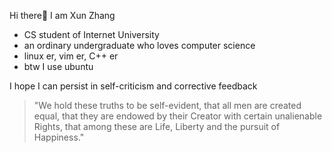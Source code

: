 Hi there👋
I am Xun Zhang 

- CS student of Internet University
- an ordinary undergraduate who loves computer science
- linux er, vim er, C++ er
- btw I use ubuntu

I hope I can persist in self-criticism and corrective feedback

>"We hold these truths to be self-evident, that all men are created equal, that they are endowed by their Creator with certain unalienable Rights, that among these are Life, Liberty and the pursuit of Happiness."
